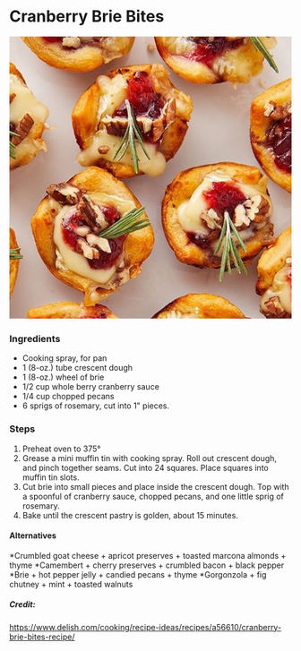 # Cranberry Brie Bites
![cranberry-brie-bites](../../docs/assets/images/cranberry-brie-bites.jpeg)

### Ingredients
* Cooking spray, for pan
* 1 (8-oz.) tube crescent dough
* 1 (8-oz.) wheel of brie
* 1/2 cup whole berry cranberry sauce
* 1/4 cup chopped pecans
* 6 sprigs of rosemary, cut into 1" pieces.

### Steps
1. Preheat oven to 375°
2. Grease a mini muffin tin with cooking spray. Roll out crescent dough, and pinch together seams. Cut into 24 squares. Place squares into muffin tin slots.
3. Cut brie into small pieces and place inside the crescent dough. Top with a spoonful of cranberry sauce, chopped pecans, and one little sprig of rosemary.
4. Bake until the crescent pastry is golden, about 15 minutes.



#### Alternatives
*Crumbled goat cheese + apricot preserves + toasted marcona almonds + thyme 
*Camembert + cherry preserves + crumbled bacon + black pepper 
*Brie + hot pepper jelly + candied pecans + thyme
*Gorgonzola + fig chutney + mint + toasted walnuts




##### Credit:
https://www.delish.com/cooking/recipe-ideas/recipes/a56610/cranberry-brie-bites-recipe/